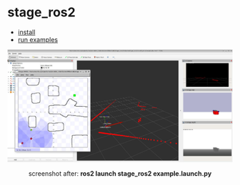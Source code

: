 # stage_ros2
* [install](install.md)
* [run examples](examples.md)

<div align="center">
<img src="res/screenshot_stage_rviz_example.jpg" alt="stage and rviz with laser, tf, and cameras" width="600px" />

screenshot after: <b>ros2 launch stage_ros2 example.launch.py<b>
</div>

